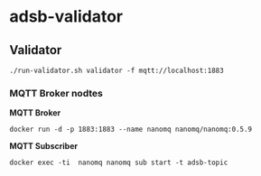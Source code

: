 # adsb-validator


## Validator

```
./run-validator.sh validator -f mqtt://localhost:1883

```


### MQTT Broker nodtes

__MQTT Broker__

```
docker run -d -p 1883:1883 --name nanomq nanomq/nanomq:0.5.9
```

__MQTT Subscriber__

```
docker exec -ti  nanomq nanomq sub start -t adsb-topic
```


